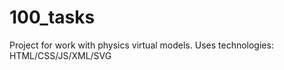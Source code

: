 100_tasks
=========

Project for work with physics virtual models. Uses technologies: HTML/CSS/JS/XML/SVG
